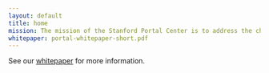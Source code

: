 ```yaml
---
layout: default
title: home
mission: The mission of the Stanford Portal Center is to address the challenge of developing software for machine learning that is portable across different accelerators, thus enabling efficient development of both software and hardware.
whitepaper: portal-whitepaper-short.pdf
---
```


See our <a href="{{ page.whitepaper }}">whitepaper</a> for more information.

